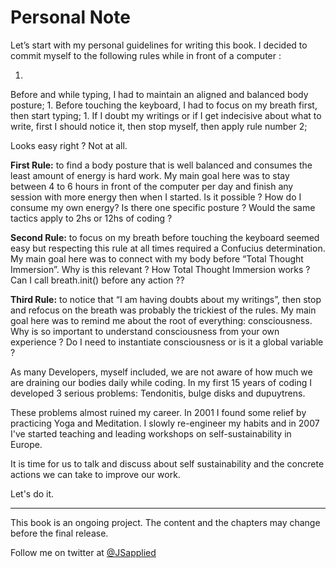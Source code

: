 # Personal Note

Let’s start with my personal guidelines for writing this book. I decided to commit myself to the following rules while in front of a computer :

1. 
Before and while typing, I had to maintain an aligned and balanced body posture;
1. 
Before touching the keyboard, I had to focus on my breath first, then start typing;
1. 
If I doubt my writings or if I get indecisive about what to write, first I should notice it, then stop myself, then apply rule number 2;

Looks easy right ? Not at all. 

**First Rule:** to find a body posture that is well balanced and consumes the least amount of energy is hard work. My main goal here was to stay between 4 to 6 hours in front of the computer per day and finish any session with more energy then when I started. Is it possible ? How do I consume my own energy? Is there one specific posture ? Would the same tactics apply to 2hs or 12hs of coding ? 

**Second Rule:** to focus on my breath before touching the keyboard seemed easy but respecting this rule at all times required a Confucius determination. My main goal here was to connect with my body before “Total Thought Immersion”. Why is this relevant ? How Total Thought Immersion works ? Can I call breath.init() before any action ??

**Third Rule:** to notice that “I am having doubts about my writings”, then stop and refocus on the breath was probably the trickiest of the rules. My main goal here was to remind me about the root of everything: consciousness.  Why is so important to understand consciousness from your own experience ?  Do I need to instantiate consciousness or is it a global variable ?

As many Developers, myself included, we are not aware of how much we are draining our bodies daily while coding. In my first 15 years of coding I developed 3 serious problems: Tendonitis, bulge disks and dupuytrens. 

These problems almost ruined my career. In 2001 I found some relief by practicing Yoga and Meditation. I slowly re-engineer my habits and in 2007 I've started teaching and leading workshops on self-sustainability in Europe.

It is time for us to talk and discuss about self sustainability and the concrete actions we can take to improve our work. 

Let's do it.  

***

This book is an ongoing project. The content and the chapters may change before the final release.

Follow me on twitter at [@JSapplied](https://twitter.com/JSapplied) 

